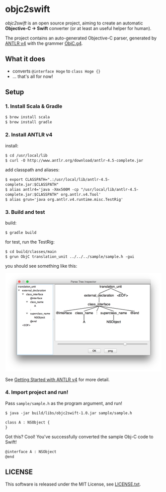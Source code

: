 # objc2swift

*objc2swift* is an open source project, aiming to create an automatic **Objective-C -> Swift** converter (or at least an useful helper for human).

The project contains an auto-generated Objective-C parser, generated by [ANTLR v4](http://www.antlr.org) with the grammer [ObjC.g4](https://github.com/antlr/grammars-v4/tree/master/objc).

## What it does
* converts `@interface Hoge` to `class Hoge {}`
* ... that's all for now!

## Setup

### 1. Install Scala & Gradle
```
$ brew install scala
$ brew install gradle
```

### 2. Install ANTLR v4

install:

```
$ cd /usr/local/lib
$ curl -O http://www.antlr.org/download/antlr-4.5-complete.jar
```

add classpath and aliases:

```
$ export CLASSPATH=".:/usr/local/lib/antlr-4.5-complete.jar:$CLASSPATH"
$ alias antlr4='java -Xmx500M -cp "/usr/local/lib/antlr-4.5-complete.jar:$CLASSPATH" org.antlr.v4.Tool'
$ alias grun='java org.antlr.v4.runtime.misc.TestRig'
```

### 3. Build and test

build:
```
$ gradle build
```

for test, run the TestRig:

```
$ cd build/classes/main
$ grun ObjC translation_unit ../../../sample/sample.h -gui
```

you should see something like this:

![ss1.png](doc/ss1.png)

See [Getting Started with ANTLR v4](https://theantlrguy.atlassian.net/wiki/display/ANTLR4/Getting+Started+with+ANTLR+v4) for more detail.


### 4. Import project and run!

Pass `sample/sample.h` as the program argument, and run!

```
$ java -jar build/libs/objc2swift-1.0.jar sample/sample.h
```

```
class A : NSObject {
}
```

Got this? Cool! You've successfully converted the sample Obj-C code to Swift!

```
@interface A : NSObject
@end
```

## LICENSE
This software is released under the MIT License, see [LICENSE.txt](LICENSE.txt).
